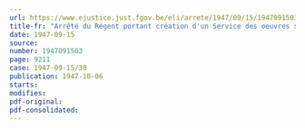 ```yaml
---
url: https://www.ejustice.just.fgov.be/eli/arrete/1947/09/15/1947091503/justel
title-fr: "Arrêté du Régent portant création d'un Service des oeuvres sociales au sein des services généraux du Ministère des Communications"
date: 1947-09-15
source:
number: 1947091503
page: 9211
case: 1947-09-15/30
publication: 1947-10-06
starts:
modifies:
pdf-original:
pdf-consolidated:
---
```


